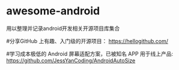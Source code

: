 # awesome-android
用以整理并记录android开发相关开源项目库集合

#分享GitHub 上有趣、入门级的开源项目：
https://hellogithub.com/

#学习成本极低的 Android 屏幕适配方案，已被知名 APP 用于线上产品:
https://github.com/JessYanCoding/AndroidAutoSize

